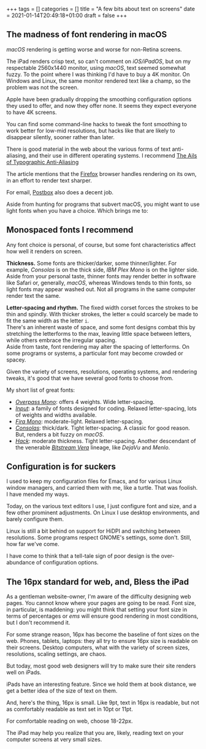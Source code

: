 +++
tags = []
categories = []
title = "A few bits about text on screens"
date = 2021-01-14T20:49:18+01:00
draft = false
+++

## The madness of font rendering in macOS

*macOS* rendering is getting worse and worse for non-Retina screens.

The iPad renders crisp text, so can't comment on *iOS/iPadOS*, but on my
respectable 2560x1440 monitor, using *macOS*, text seemed somewhat fuzzy. To the
point where I was thinking I'd have to buy a 4K monitor. On Windows and Linux,
the same monitor rendered text like a champ, so the problem was not
the screen.

Apple have been gradually dropping the smoothing configuration
options they used to offer, and now they
offer none. It seems they expect everyone to have 4K screens.

You can find some command-line hacks to tweak
the font smoothing to work better for low-mid resolutions,
but hacks like that are likely to disappear silently, sooner rather
than later.

There is good material in the web about the various forms of text anti-aliasing,
and their use in different operating systems.
I recommend [The Ails of Typographic Anti-Aliasing](https://www.smashingmagazine.com/2009/11/the-ails-of-typographic-anti-aliasing/)

The article mentions that the [Firefox](https://www.mozilla.org/en-US/firefox/)
browser handles rendering on its own, in an effort to render text sharper.

For email, [Postbox](https://www.postbox-inc.com/) also does a decent job.

Aside from hunting for programs that subvert macOS, you might want to use
light fonts when you have a choice. Which brings me to:

## Monospaced fonts I recommend

Any font choice is personal, of course, but some font characteristics affect
how well it renders on screen.

**Thickness.** Some fonts are thicker/darker, some thinner/lighter.
For example, *Consolas* is on the
thick side, *IBM Plex Mono* is on the lighter side. Aside from your personal
taste, thinner fonts may render better in software like Safari or, generally,
*macOS*, whereas Windows tends to thin fonts, so light fonts may appear
washed out. Not all programs in the same computer render text the same.

**Letter-spacing and rhythm.** The fixed width corset forces the strokes to be thin and
spindly. With thicker strokes, the letter `m` could scarcely be made to fit
the same width as the letter `i`. \
There's an inherent waste of space, and some font designs combat this by stretching
the letterforms to the max, leaving little space between letters, while others
embrace the irregular spacing. \
Aside from taste, font rendering may alter the spacing of letterforms. On some
programs or systems, a particular font may become crowded or spacey.

Given the variety of screens, resolutions, operating systems, and rendering
tweaks, it's good that we have several good fonts to choose from.

My short list of great fonts:

* [*Overpass Mono*](https://overpassfont.org/):
  offers 4 weights. Wide letter-spacing.
* [*Input*](https://input.fontbureau.com/): a family of fonts designed for coding.
  Relaxed letter-spacing, lots of weights and widths available.
* [*Fira Mono*](https://bboxtype.com/typefaces/FiraMono/):
  moderate-light. Relaxed letter-spacing.
* [*Consolas*](https://docs.microsoft.com/en-us/typography/font-list/consolas):
  thick/dark. Tight letter-spacing. A classic for good reason. But, renders a bit
  fuzzy on *macOS*.
* [*Hack*](https://sourcefoundry.org/hack/):
  moderate thickness. Tight letter-spacing. Another descendant of the venerable
  [*Bitstream Vera*](https://www.gnome.org/fonts/) lineage, like *DejaVu*
  and *Menlo*.

## Configuration is for suckers

I used to keep my configuration files for Emacs, and for various Linux window
managers, and carried them with me, like a turtle.
That was foolish. I have mended my ways.

Today, on the various text editors I use, I just configure font and size, and a few
other prominent adjustments.
On Linux I use desktop environments, and barely configure them.

Linux is still a bit behind on support for HiDPI and switching between resolutions.
Some programs respect GNOME's settings, some don't.
Still, how far we've come.

I have come to think that a tell-tale sign of poor design is the over-abundance
of configuration options.

## The 16px standard for web, and, Bless the iPad

As a gentleman website-owner, I'm aware of the difficulty designing web pages. You
cannot know where your pages are going to be read. Font size, in particular, is maddening:
you might think that setting your font size in terms of percentages or *ems* will
ensure good rendering in most conditions, but I don't recommend it.

For some strange reason, 16px has become the baseline of font sizes on the web. Phones,
tablets, laptops: they all try to ensure 16px size is readable on their screens.
Desktop computers, what with the variety of screen sizes, resolutions,
scaling settings, are chaos.

But today, most good web designers will try to make sure their site renders well
on iPads.

iPads have an interesting feature. Since we hold them at book distance, we get
a better idea of the size of text on them.

And, here's the thing, 16px is small. Like 9pt, text in 16px is readable, but
not as comfortably readable as text set in 10pt or 11pt.

For comfortable reading on web, choose 18-22px.

The iPad may help you realize that you are, likely, reading text on your
computer screens at very small sizes.
